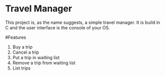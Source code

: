 # Travel Manager
This project is, as the name suggests, a simple travel manager. It is build in C and the user interface is the console of your OS.

#Features
1.  Buy a trip
2.  Cancel a trip
3.  Put a trip in waiting list
4.  Remove a trip from waiting list
5.  List trips
